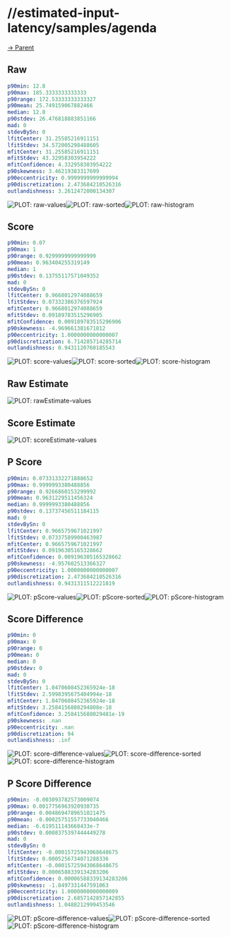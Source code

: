 
# //estimated-input-latency/samples/agenda

[→ Parent](../..)


## Raw


```yaml
p90min: 12.8
p90max: 185.3333333333333
p90range: 172.53333333333327
p90mean: 25.749159067882466
median: 12.8
p90stdev: 26.476818883851166
mad: 0
stdevBySn: 0
lfitCenter: 31.25585216911151
lfitStdev: 34.572005298488605
mfitCenter: 31.25585216911151
mfitStdev: 43.32958303954222
mfitConfidence: 4.332958303954222
p90skewness: 3.46219383317699
p90eccentricity: 0.9999999999999994
p90discretization: 2.473684210526316
outlandishness: 3.2612472000134307

```

![PLOT: raw-values](./raw/values.svg)![PLOT: raw-sorted](./raw/sorted.svg)![PLOT: raw-histogram](./raw/histogram.svg)
## Score


```yaml
p90min: 0.07
p90max: 1
p90range: 0.9299999999999999
p90mean: 0.963404255319149
median: 1
p90stdev: 0.13755117571049352
mad: 0
stdevBySn: 0
lfitCenter: 0.9668012974088659
lfitStdev: 0.07332386376597924
mfitCenter: 0.9668012974088659
mfitStdev: 0.09189783515296905
mfitConfidence: 0.009189783515296906
p90skewness: -4.969661381671812
p90eccentricity: 1.0000000000000007
p90discretization: 6.714285714285714
outlandishness: 0.9431120760185543

```

![PLOT: score-values](./score/values.svg)![PLOT: score-sorted](./score/sorted.svg)![PLOT: score-histogram](./score/histogram.svg)
## Raw Estimate

![PLOT: rawEstimate-values](./rawEstimate/values.svg)
## Score Estimate

![PLOT: scoreEstimate-values](./scoreEstimate/values.svg)
## P Score


```yaml
p90min: 0.07331332271888652
p90max: 0.9999993380488856
p90range: 0.9266860153299992
p90mean: 0.9631229511456324
median: 0.9999993380488856
p90stdev: 0.13737456511184115
mad: 0
stdevBySn: 0
lfitCenter: 0.9665759671021997
lfitStdev: 0.07337589900463987
mfitCenter: 0.9665759671021997
mfitStdev: 0.09196305165328662
mfitConfidence: 0.009196305165328662
p90skewness: -4.957602513366327
p90eccentricity: 1.0000000000000007
p90discretization: 2.473684210526316
outlandishness: 0.9431311512221819

```

![PLOT: pScore-values](./pScore/values.svg)![PLOT: pScore-sorted](./pScore/sorted.svg)![PLOT: pScore-histogram](./pScore/histogram.svg)
## Score Difference


```yaml
p90min: 0
p90max: 0
p90range: 0
p90mean: 0
median: 0
p90stdev: 0
mad: 0
stdevBySn: 0
lfitCenter: 1.0470608452365924e-18
lfitStdev: 2.5998395675404994e-18
mfitCenter: 1.0470608452365924e-18
mfitStdev: 3.2584156880294808e-18
mfitConfidence: 3.258415688029481e-19
p90skewness: .nan
p90eccentricity: .nan
p90discretization: 94
outlandishness: .inf

```

![PLOT: score-difference-values](./score-difference/values.svg)![PLOT: score-difference-sorted](./score-difference/sorted.svg)![PLOT: score-difference-histogram](./score-difference/histogram.svg)
## P Score Difference


```yaml
p90min: -0.003093782573009074
p90max: 0.0017756963920930735
p90range: 0.0048694789651021475
p90mean: -0.00025751557733040466
median: -6.619511143668433e-7
p90stdev: 0.0008375397444449278
mad: 0
stdevBySn: 0
lfitCenter: -0.00015725943068648675
lfitStdev: 0.0005256734071288336
mfitCenter: -0.00015725943068648675
mfitStdev: 0.0006588339134283206
mfitConfidence: 0.00006588339134283206
p90skewness: -1.8497331447591063
p90eccentricity: 1.0000000000000009
p90discretization: 2.6857142857142855
outlandishness: 1.0488212999453546

```

![PLOT: pScore-difference-values](./pScore-difference/values.svg)![PLOT: pScore-difference-sorted](./pScore-difference/sorted.svg)![PLOT: pScore-difference-histogram](./pScore-difference/histogram.svg)